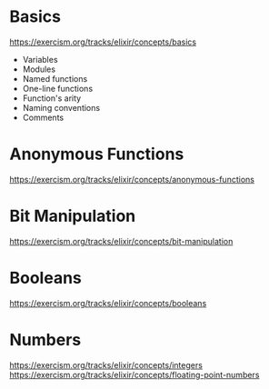 # Basics

https://exercism.org/tracks/elixir/concepts/basics

- Variables
- Modules
- Named functions
- One-line functions
- Function's arity
- Naming conventions
- Comments

# Anonymous Functions

https://exercism.org/tracks/elixir/concepts/anonymous-functions

# Bit Manipulation

https://exercism.org/tracks/elixir/concepts/bit-manipulation

# Booleans

https://exercism.org/tracks/elixir/concepts/booleans

# Numbers

https://exercism.org/tracks/elixir/concepts/integers
https://exercism.org/tracks/elixir/concepts/floating-point-numbers
